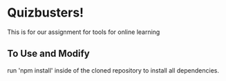 # Quizbusters!

This is for our assignment for tools for online learning

## To Use and Modify

run 'npm install' inside of the cloned repository to install all dependencies.
